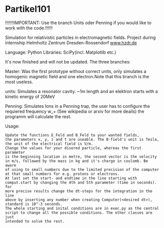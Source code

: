 Partikel101
===========
!!!!!!!IMPORTANT:
Use the branch Units oder Penning if you would like to work with the code.!!!!!!



Simulation for relativistic particles in electromagnetic fields. 
Project during internship Helmholtz Zentrum Dresden-Rossendorf www.hzdr.de



Language: Python
Libraries: SciPy(incl. Matplotlib etc.)

It's now finished and will not be updated. 
The three branches: 

Master: Was the first prototype without correct units, only simulates a homogenic magnetic field and
        one electron.Note that this branch is the most useless.
        
units: Simulates a resonator cavity. ~1m length and an elektron starts with a kinetic energy of 20MeV

Penning: Simulates Ions in a Penning trap, the user has to configure the requiered frequency w_+ (See wikipedia or arxiv
         for more deails) the programm will calculate the rest. 




Usage:

    
    Update the functions E_Feld and B_Feld to your wanted fields,
    the parameters x, y, z and t are useable. The B-field's unit is Tesla,
    the unit of the electrical field is V/m.
    Change the values for your disered particle, whereas the first parameter
    is the beginning location in metre, the second vector is the velocity
    in m/s, followed by the mass in kg and it's charge in coulomb. Be aware
    of using to small numbers due to the limited precision of the computer
    at that small numbers for e.g. protons or electrons.
    At last set the start- and endtime in the line starting with
    comput.start by changing the 4th and 5th parameter (time in seconds). for
    more precise results change the dt-steps for the integration in the line
    above by inserting any number when creating Computer(<desired dt>),
    standard is 10^-3 seconds.
    The whole starting and inital conditions are in exec.py as the central 
    script to change all the possible conditions. The other classes are just
    intended to solve the rest. 

